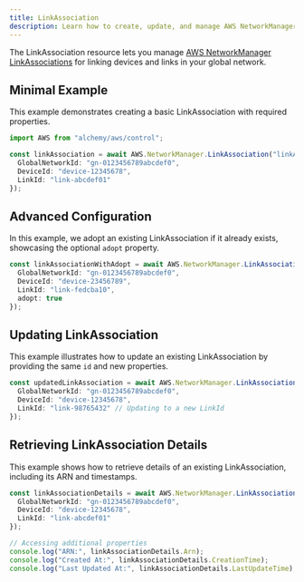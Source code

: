 ```yaml
---
title: LinkAssociation
description: Learn how to create, update, and manage AWS NetworkManager LinkAssociations using Alchemy Cloud Control.
---
```



The LinkAssociation resource lets you manage [AWS NetworkManager LinkAssociations](https://docs.aws.amazon.com/networkmanager/latest/userguide/) for linking devices and links in your global network.

## Minimal Example

This example demonstrates creating a basic LinkAssociation with required properties.

```ts
import AWS from "alchemy/aws/control";

const linkAssociation = await AWS.NetworkManager.LinkAssociation("linkAssociation1", {
  GlobalNetworkId: "gn-0123456789abcdef0",
  DeviceId: "device-12345678",
  LinkId: "link-abcdef01"
});
```

## Advanced Configuration

In this example, we adopt an existing LinkAssociation if it already exists, showcasing the optional `adopt` property.

```ts
const linkAssociationWithAdopt = await AWS.NetworkManager.LinkAssociation("linkAssociation2", {
  GlobalNetworkId: "gn-0123456789abcdef0",
  DeviceId: "device-23456789",
  LinkId: "link-fedcba10",
  adopt: true
});
```

## Updating LinkAssociation

This example illustrates how to update an existing LinkAssociation by providing the same `id` and new properties.

```ts
const updatedLinkAssociation = await AWS.NetworkManager.LinkAssociation("linkAssociation1", {
  GlobalNetworkId: "gn-0123456789abcdef0",
  DeviceId: "device-12345678",
  LinkId: "link-98765432" // Updating to a new LinkId
});
```

## Retrieving LinkAssociation Details

This example shows how to retrieve details of an existing LinkAssociation, including its ARN and timestamps.

```ts
const linkAssociationDetails = await AWS.NetworkManager.LinkAssociation("linkAssociation1", {
  GlobalNetworkId: "gn-0123456789abcdef0",
  DeviceId: "device-12345678",
  LinkId: "link-abcdef01"
});

// Accessing additional properties
console.log("ARN:", linkAssociationDetails.Arn);
console.log("Created At:", linkAssociationDetails.CreationTime);
console.log("Last Updated At:", linkAssociationDetails.LastUpdateTime);
```

